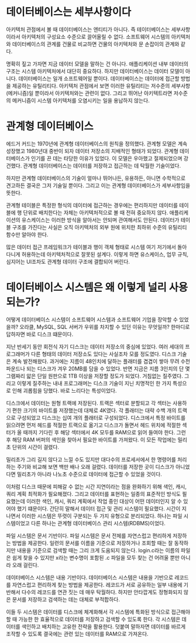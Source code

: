 # **데이터베이스는 세부사항이다**  
아키텍처 관점에서 볼 때 데이터베이스는 엔티티가 아니다. 즉 테이터베이스는 세부사항이라서 아키텍처의 구성요소 수준으로 끌어올릴 수 없다. 소프트웨어 
시스템의 아키텍처와 데이터베이스의 관계를 건물로 비교하면 건물의 아키텍처와 문 손잡이의 관계와 같다.  
  
명확히 짚고 가자면 지금 데이터 모델을 말하는 건 아니다. 애플리케이션 내부 데이터의 구조는 시스템 아키텍처에서 대단히 중요하다. 하지만 데이터베이스는 
데이터 모델이 아니다. 데이터베이스는 일개 소프트웨어일 뿐이다. 데이터베이스는 데이터에 접근할 방법을 제공하는 유틸리티다. 아키텍처 관점에서 보면 
이러한 유틸리티는 저수준의 세부사항(메커니즘)일 뿐이라서 아키텍처와는 관련이 없다. 그리고 뛰어난 아키텍트라면 저수준의 메커니즘이 시스템 아키텍처를 
오염시키는 일을 용납하지 않는다.  
  
# **관계형 데이터베이스**  
에드거 커드는 1970년에 관계형 데이터베이스의 원칙을 정의했다. 관계형 모델은 계속 성장했고 1980년대 중반이 되자 데이터 저장소의 지배적인 형태가 되었다. 
관계형 데이터베이스가 인기를 끈 데는 타당한 이유가 있었다. 이 모델은 우아했고 절제되었으며 강건했다. 관계형 데이터베이스는 데이터를 저장하고 접근하는 
데 탁월한 기술이었다.  
  
하지만 관계형 데이터베이스의 기술이 얼마나 뛰어나든, 유용하든, 아니면 수학적으로 견고하든 결국은 그저 기술일 뿐이다. 그리고 이는 관계형 데이터베이스가 
세부사항임을 뜻한다.  
  
관계형 테이블은 특정한 형식의 데이터에 접근하는 경우에는 편리하지만 데이터를 테이블에 행 단위로 배치한다는 자체는 아키텍처적으로 볼 때 전혀 중요하지 
않다. 애플리케이션의 유스케이스는 이러한 방식을 알아서는 안되며 관여해서도 안된다. 데이터가 테이블 구조를 가진다는 사실은 오직 아키텍처의 외부 원에 
위치한 최하위 수준의 유틸리티 함수만 알아야 한다.  
  
많은 데이터 접근 프레임워크가 테이블과 행이 객체 형태로 시스템 여기 저기에서 돌아다니게 허용하는데 아키텍처적으로 잘못된 설계다. 이렇게 하면 유스케이스, 
업무 규칙, 심지어는 UI조차도 관계형 데이터 구조에 결합되어 버린다.  
  
# **데이터베이스 시스템은 왜 이렇게 널리 사용되는가?**  
어떻게 데이터베이스 시스템이 소프트웨어 시스템과 소프트웨어 기업을 장악할 수 있었을까? 오라클, MySQL, SQL 서버가 우위를 차지할 수 있던 이유는 
무엇일까? 한마디로 답하자면 바로 디스크 떄문이다.  
  
지난 반세기 동안 회전식 자기 디스크는 데이터 저장소의 중심에 있었다. 여러 세대의 프로그래머가 다른 형태의 데이터 저장소도 있다는 사실조차 모를 정도였다. 
디스크 기술은 계속 발전해왔다. 과거에는 지름이 48인치에 달하는 플래터를 겹겹이 쌓아 무려 수천 파운드나 되는 디스크가 겨우 20MB를 담을 수 있었다. 
반면 지금은 지름 3인치의 단 몇 그램짜리 앏은 단일 원판으로 1TB 이상을 저장할 정도가 되었다. 거침없는 질주였다. 그리고 이렇게 질주하는 내내 프로그래머는 
디스크 기술이 지닌 치명적인 한 가지 특성으로 인해 괴롭힘을 당했다. 바로 느리다는 특성이었다.  
  
디스크에서 데이터는 원형 트랙에 저장된다. 트랙은 섹터로 분할되고 각 섹터는 사용하기 편한 크기의 바이트를 저장했는데 대체로 4K였다. 각 플래터는 
대략 수백 개의 트랙으로 구성되었고 디스크는 십여 개의 플래터로 구성되었다. 디스크에서 특정 바이트를 읽으려면 먼저 헤드를 적절한 트랙으로 옮기고 디스크가 
돌면서 헤드 위치에 적절한 섹터가 올 때까지 기다린 후 해당 섹터에서 4K 모두를 RAM으로 읽어 들여야 한다. 그런 후 해당 RAM 버퍼의 색인을 찾아서 
필요한 바이트를 가져왔다. 이 모든 작업에는 밀리초 단위의 시간이 걸렸다.  
  
밀리초가 그리 길지 않다고 느낄 수도 있지만 대다수의 프로세서에서 한 명령어를 처리하는 주기와 비교해 보면 백만 배나 오래 걸렸다. 데이터를 저장한 곳이 
디스크가 아니었다면 밀리초가 아니라 나노초 수준으로 데이터에 접근할 수 있었을 것이다.  
  
이처럼 디스크 때문에 피해갈 수 없는 시간 지연이라는 점을 완화하기 위해 색인, 캐시, 쿼리 계획 최적화가 필요해졌다. 그리고 데이터를 표현하는 일종의 
표준적인 방식도 필요했는데 이러한 색인, 캐시, 쿼리 계획에서 작업 중인 대상이 어떤 데이터인지 알 수 있어야 했기 떄문이다. 간단히 말해서 데이터 접근 
및 관리 시스템이 필요했다. 시간이 지나면서 이러한 시스템은 뚜렷이 구분되는 두 가지 유형으로 분리되었다. 하나는 파일 시스템이었고 다른 하나는 
관계형 데이터베이스 관리 시스템(RDBMS)이었다.  
  
파일 시스템은 문서 기반이다. 파일 시스템은 문서 전체를 자연스럽고 편리하게 저장하는 방법을 제공한다. 일련의 문서를 이름을 기준으로 저장하거나 
조회할 때는 잘 동작하지만 내용을 기준으로 검색할 때는 그리 크게 도움되지 않는다. login.c라는 이름의 파일은 쉽게 찾을 수 있지만 x라는 변수명이 
포함된 .c 파일을 모두 찾는 건 어려울 뿐만 아니라 오래 걸린다.  
  
데이터베이스 시스템은 내용 기반이다. 데이터베이스 시스템은 내용을 기반으로 레코드를 자연스럽고 편리하게 찾는 방법을 제공한다. 레코드가 서로 공유하는 
일부 내용에 기반해서 다수의 레코드를 연관 짓는 데 매우 탁월하다. 하지만 안타깝게도 정형화되지 않은 문서를 저장하고 검색하는 데는 대체로 부적합하다.  
  
이들 두 시스템은 데이터를 디스크에 체계화해서 각 시스템에 특화된 방식으로 접근해야 할 때 가능한 한 효율적으로 데이터를 저장하고 검색할 수 있도록 
한다. 각 시스템은 데이터를 색인하고 배치하는 고유한 전략을 활용한다. 덧붙여 말하자면 데이터를 바르게 조작할 수 있도록 결국에는 관련 있는 데이터를 RAM으로 
가져온다.  
  
